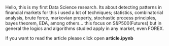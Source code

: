 Hello, this is my first Data Science research. Its about detecting patterns in financial markets for this i used a lot of techniques; statistics, combinatorial analysis, brute force, markovian property, stochastic process principles, bayes theorem, EDA, among others... this focus on S&P500(Futures) but in general the logics and algorithms studied apply in any market, even FOREX.

If you want to read the article please click open **article.ipynb**
